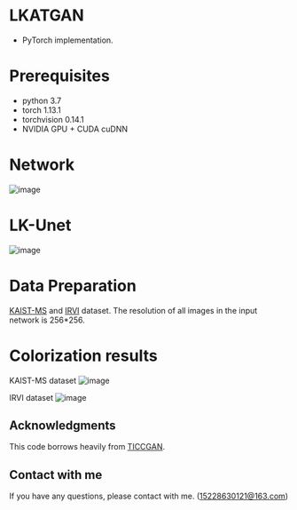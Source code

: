 # LKATGAN
- PyTorch implementation.

# Prerequisites
- python 3.7
- torch 1.13.1
- torchvision 0.14.1
- NVIDIA GPU + CUDA cuDNN

# Network
![image](https://github.com/lifegoeso/t/blob/master/img/network.jpg)

# LK-Unet
![image](https://github.com/lifegoeso/t/blob/master/img/LK-Unet.jpg)

# Data Preparation
[KAIST-MS](https://github.com/SoonminHwang/rgbt-ped-detection/blob/master/data/README.md) and [IRVI](https://pan.baidu.com/s/1og7bcuVDModuBJhEQXWPxg?pwd=IRVI) dataset. 
The resolution of all images in the input network is 256*256.



# Colorization results
KAIST-MS dataset
![image](https://github.com/lifegoeso/t/blob/master/img/Experiments.jpg)

IRVI dataset
![image](https://github.com/lifegoeso/t/blob/master/img/Experiments2.jpg)

## Acknowledgments
This code borrows heavily from [TICCGAN](https://github.com/Kuangxd/TICCGAN).

## Contact with me
If you have any questions, please contact with me. (15228630121@163.com)
